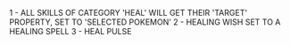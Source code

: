 1 - ALL SKILLS OF CATEGORY 'HEAL' WILL GET THEIR 'TARGET' PROPERTY, SET TO 'SELECTED POKEMON'
2 - HEALING WISH SET TO A HEALING SPELL
3 - HEAL PULSE

